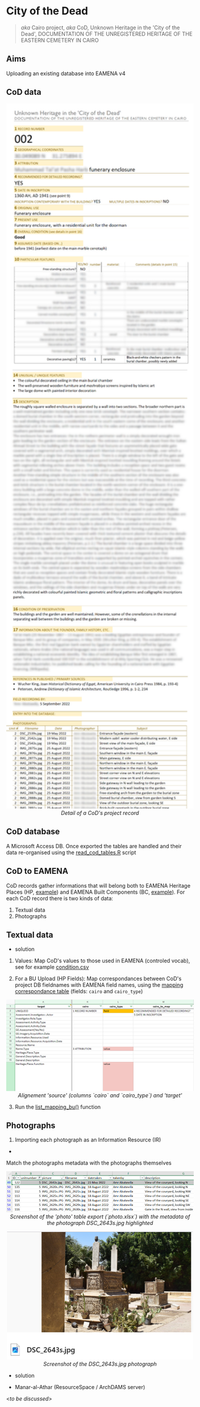# City of the Dead
> *aka* Cairo project, *aka* CoD, Unknown Heritage in the 'City of the Dead', DOCUMENTATION OF THE UNREGISTERED HERITAGE OF THE EASTERN CEMETERY IN CAIRO

## Aims

Uploading an existing database into EAMENA v4

## CoD data

<p align="center">
  <img alt="img-name" src="./www/record-ex.png" width="600">
  <br>
    <em>Detail of a CoD's project record</em>
</p>

## CoD database

A Microsoft Access DB. Once exported the tables are handled and their data re-organised using the [read_cod_tables.R](read_cod_tables.R) script

## CoD to EAMENA

CoD records gather informations that will belong both to EAMENA Heritage Places (HP, [example](https://github.com/eamena-project/eamena-arches-dev/blob/main/projects/cairo/business_data/hp.csv)) and EAMENA Built Components (BC, [example](https://github.com/eamena-project/eamena-arches-dev/blob/main/projects/cairo/business_data/bc.csv)). For each CoD record there is two kinds of data:

1. Textual data
2. Photographs

## Textual data

* solution

1. Values: Map CoD's values to those used in EAMENA (controled vocab), see for example [condition.csv](https://github.com/eamena-project/eamena-arches-dev/blob/main/projects/cairo/reference_data/condition.csv)

2. For a BU Upload (HP Fields): Map correspondances between CoD's project DB fieldnames with EAMENA field names, using the [mapping correspondance table](https://github.com/eamena-project/eamenaR#mapping-file) (fields: `cairo` and `cairo_type`)

<p align="center">
  <img alt="img-name" src="./www/mapping-ex.png" width="700">
  <br>
    <em>Alignement 'source' (columns `cairo` and `cairo_type`) and 'target'</em>
</p>

3. Run the [list_mapping_bu()](https://eamena-project.github.io/eamenaR/doc/list_mapping_bu) function


## Photographs

1. Importing each photograph as an Information Resource (IR)
  - 

Match the photographs metadata with the photographs themselves

<p align="center">
  <img alt="img-name" src="./image-1.png" width="700">
  <br>
    <em>Screenshot of the 'photo' table export (`photo.xlsx`) with the metadata of the photograph DSC_2643s.jpg highlighted</em>
</p>

<p align="center">
  <img alt="img-name" src="./image-2.png" width="500">
  <br>
    <em>Screenshot of the DSC_2643s.jpg photograph</em>
</p>


* solution

- Manar-al-Athar (ResourceSpace / ArchDAMS server)

<*to be discussed*>




